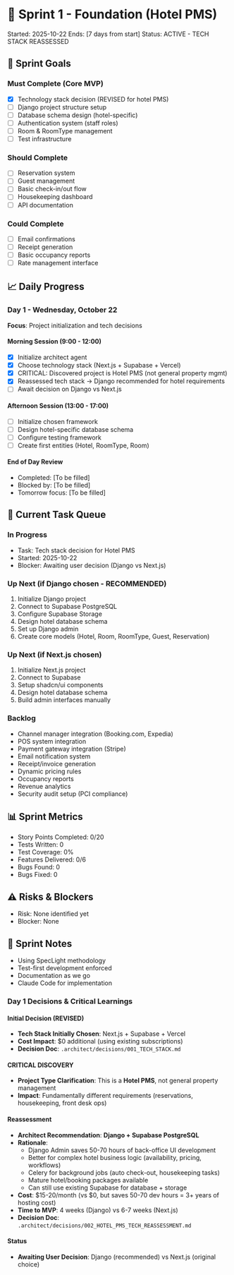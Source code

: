 # 🏃 Sprint 1 - Foundation (Hotel PMS)
Started: 2025-10-22
Ends: [7 days from start]
Status: ACTIVE - TECH STACK REASSESSED

## 🎯 Sprint Goals

### Must Complete (Core MVP)
- [x] Technology stack decision (REVISED for hotel PMS)
- [ ] Django project structure setup
- [ ] Database schema design (hotel-specific)
- [ ] Authentication system (staff roles)
- [ ] Room & RoomType management
- [ ] Test infrastructure

### Should Complete
- [ ] Reservation system
- [ ] Guest management
- [ ] Basic check-in/out flow
- [ ] Housekeeping dashboard
- [ ] API documentation

### Could Complete
- [ ] Email confirmations
- [ ] Receipt generation
- [ ] Basic occupancy reports
- [ ] Rate management interface

## 📈 Daily Progress

### Day 1 - Wednesday, October 22
**Focus**: Project initialization and tech decisions

#### Morning Session (9:00 - 12:00)
- [x] Initialize architect agent
- [x] Choose technology stack (Next.js + Supabase + Vercel)
- [x] CRITICAL: Discovered project is Hotel PMS (not general property mgmt)
- [x] Reassessed tech stack → Django recommended for hotel requirements
- [ ] Await decision on Django vs Next.js

#### Afternoon Session (13:00 - 17:00)
- [ ] Initialize chosen framework
- [ ] Design hotel-specific database schema
- [ ] Configure testing framework
- [ ] Create first entities (Hotel, RoomType, Room)

#### End of Day Review
- Completed: [To be filled]
- Blocked by: [To be filled]
- Tomorrow focus: [To be filled]

## 🚧 Current Task Queue

### In Progress
- Task: Tech stack decision for Hotel PMS
- Started: 2025-10-22
- Blocker: Awaiting user decision (Django vs Next.js)

### Up Next (if Django chosen - RECOMMENDED)
1. Initialize Django project
2. Connect to Supabase PostgreSQL
3. Configure Supabase Storage
4. Design hotel database schema
5. Set up Django admin
6. Create core models (Hotel, Room, RoomType, Guest, Reservation)

### Up Next (if Next.js chosen)
1. Initialize Next.js project
2. Connect to Supabase
3. Setup shadcn/ui components
4. Design hotel database schema
5. Build admin interfaces manually

### Backlog
- Channel manager integration (Booking.com, Expedia)
- POS system integration
- Payment gateway integration (Stripe)
- Email notification system
- Receipt/invoice generation
- Dynamic pricing rules
- Occupancy reports
- Revenue analytics
- Security audit setup (PCI compliance)

## 📊 Sprint Metrics
- Story Points Completed: 0/20
- Tests Written: 0
- Test Coverage: 0%
- Features Delivered: 0/6
- Bugs Found: 0
- Bugs Fixed: 0

## ⚠️ Risks & Blockers
- Risk: None identified yet
- Blocker: None

## 📝 Sprint Notes
- Using SpecLight methodology
- Test-first development enforced
- Documentation as we go
- Claude Code for implementation

### Day 1 Decisions & Critical Learnings

#### Initial Decision (REVISED)
- **Tech Stack Initially Chosen**: Next.js + Supabase + Vercel
- **Cost Impact**: $0 additional (using existing subscriptions)
- **Decision Doc**: `.architect/decisions/001_TECH_STACK.md`

#### CRITICAL DISCOVERY
- **Project Type Clarification**: This is a **Hotel PMS**, not general property management
- **Impact**: Fundamentally different requirements (reservations, housekeeping, front desk ops)

#### Reassessment
- **Architect Recommendation**: **Django + Supabase PostgreSQL**
- **Rationale**:
  - Django Admin saves 50-70 hours of back-office UI development
  - Better for complex hotel business logic (availability, pricing, workflows)
  - Celery for background jobs (auto check-out, housekeeping tasks)
  - Mature hotel/booking packages available
  - Can still use existing Supabase for database + storage
- **Cost**: $15-20/month (vs $0, but saves 50-70 dev hours = 3+ years of hosting cost)
- **Time to MVP**: 4 weeks (Django) vs 6-7 weeks (Next.js)
- **Decision Doc**: `.architect/decisions/002_HOTEL_PMS_TECH_REASSESSMENT.md`

#### Status
- **Awaiting User Decision**: Django (recommended) vs Next.js (original choice)
